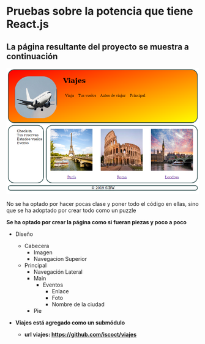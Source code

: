 # Pruebas sobre la potencia que tiene React.js

## La página resultante del proyecto se muestra a continuación

![Imagen de la página web resultante con React](resultadoReact.png)

No se ha optado por hacer pocas clase y poner todo el código en ellas,
sino que se ha adoptado por crear todo como un puzzle
	
**Se ha optado por crear la página como si fueran piezas y poco a poco**

- Diseño
	- Cabecera
		- Imagen
		- Navegacion Superior
	- Principal
		- Navegación Lateral
		- Main
			- Eventos
				- Enlace
				- Foto
				- Nombre de la ciudad
		- Pie

- **Viajes está agregado como un submódulo**
	- **url viajes: https://github.com/iscoct/viajes**
